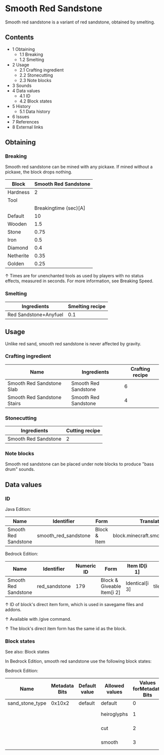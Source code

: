 # Smooth Red Sandstone
Smooth red sandstone is a variant of red sandstone, obtained by smelting.

## Contents
- 1 Obtaining
	- 1.1 Breaking
	- 1.2 Smelting
- 2 Usage
	- 2.1 Crafting ingredient
	- 2.2 Stonecutting
	- 2.3 Note blocks
- 3 Sounds
- 4 Data values
	- 4.1 ID
	- 4.2 Block states
- 5 History
	- 5.1 Data history
- 6 Issues
- 7 References
- 8 External links

## Obtaining
### Breaking
Smooth red sandstone can be mined with any pickaxe. If mined without a pickaxe, the block drops nothing.

| Block     | Smooth Red Sandstone  |
|-----------|-----------------------|
| Hardness  | 2                     |
| Tool      |                       |
|           | Breakingtime (sec)[A] |
| Default   | 10                    |
| Wooden    | 1.5                   |
| Stone     | 0.75                  |
| Iron      | 0.5                   |
| Diamond   | 0.4                   |
| Netherite | 0.35                  |
| Golden    | 0.25                  |


↑ Times are for unenchanted tools as used by players with no status effects, measured in seconds. For more information, see Breaking Speed.


### Smelting
| Ingredients           | Smelting recipe |
|-----------------------|-----------------|
| Red Sandstone+Anyfuel | 0.1             |

## Usage
Unlike red sand, smooth red sandstone is never affected by gravity.

### Crafting ingredient
| Name                        | Ingredients          | Crafting recipe |
|-----------------------------|----------------------|-----------------|
| Smooth Red Sandstone Slab   | Smooth Red Sandstone | 6               |
| Smooth Red Sandstone Stairs | Smooth Red Sandstone | 4               |

### Stonecutting
| Ingredients          | Cutting recipe |
|----------------------|----------------|
| Smooth Red Sandstone | 2              |

### Note blocks
Smooth red sandstone can be placed under note blocks to produce "bass drum" sounds.

## Data values
### ID
Java Edition:

| Name                 | Identifier           | Form         | Translation key                      |
|----------------------|----------------------|--------------|--------------------------------------|
| Smooth Red Sandstone | smooth_red_sandstone | Block & Item | block.minecraft.smooth_red_sandstone |

Bedrock Edition:

| Name                 | Identifier    | Numeric ID | Form                       | Item ID[i 1]   | Translation key                |
|----------------------|---------------|------------|----------------------------|----------------|--------------------------------|
| Smooth Red Sandstone | red_sandstone | 179        | Block & Giveable Item[i 2] | Identical[i 3] | tile.red_sandstone.smooth.name |


↑ ID of block's direct item form, which is used in savegame files and addons.

↑ Available with /give command.

↑ The block's direct item form has the same id as the block.


### Block states
See also: Block states

In Bedrock Edition, smooth red sandstone use the following block states:

Bedrock Edition:

| Name            | Metadata Bits | Default value | Allowed values | Values forMetadata Bits | Description        |
|-----------------|---------------|---------------|----------------|-------------------------|--------------------|
| sand_stone_type | 0x10x2        | default       | default        | 0                       | Sandstone          |
|                 |               |               | heiroglyphs    | 1                       | Chiseled Sandstone |
|                 |               |               | cut            | 2                       | Cut Sandstone      |
|                 |               |               | smooth         | 3                       | Smooth Sandstone   |




